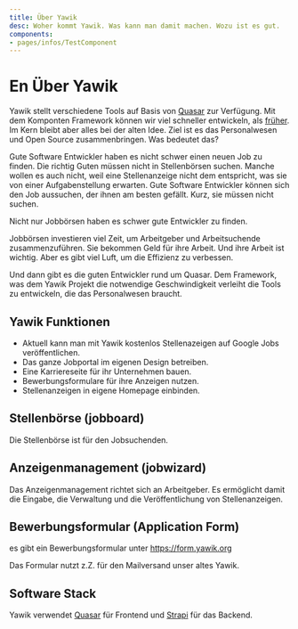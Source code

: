 ```yaml
---
title: Über Yawik
desc: Woher kommt Yawik. Was kann man damit machen. Wozu ist es gut.
components:
- pages/infos/TestComponent
---
```


# En Über Yawik

Yawik stellt verschiedene Tools auf Basis von [Quasar](https://quasar.dev) zur Verfügung. Mit dem Komponten Framework können wir viel schneller entwickeln, als [früher](https:old.yawik.org). Im Kern bleibt aber alles bei der alten Idee. Ziel ist es das Personalwesen und Open Source zusammenbringen. Was bedeutet das?

Gute Software Entwickler haben es nicht schwer einen neuen Job zu finden. Die richtig Guten müssen nicht in Stellenbörsen suchen. Manche wollen es auch nicht, weil eine Stellenanzeige nicht dem entspricht, was sie von einer Aufgabenstellung erwarten. Gute Software Entwickler können sich den Job aussuchen, der ihnen am besten gefällt. Kurz, sie müssen nicht suchen.

Nicht nur Jobbörsen haben es schwer gute Entwickler zu finden.

Jobbörsen investieren viel Zeit, um Arbeitgeber und Arbeitsuchende zusammenzuführen. Sie bekommen Geld für ihre Arbeit. Und ihre Arbeit ist wichtig. Aber es gibt viel Luft, um die Effizienz zu verbessen.

Und dann gibt es die guten Entwickler rund um Quasar. Dem Framework, was dem Yawik Projekt die notwendige Geschwindigkeit verleiht die Tools zu entwickeln, die das Personalwesen braucht.

## Yawik Funktionen

- Aktuell kann man mit Yawik kostenlos Stellenazeigen auf Google Jobs veröffentlichen.
- Das ganze Jobportal im eigenen Design betreiben.
- Eine Karriereseite für ihr Unternehmen bauen.
- Bewerbungsformulare für ihre Anzeigen nutzen.
- Stellenanzeigen in eigene Homepage einbinden.

## Stellenbörse (jobboard)

Die Stellenbörse ist für den Jobsuchenden.

## Anzeigenmanagement (jobwizard)

Das Anzeigenmanagement richtet sich an Arbeitgeber. Es ermöglicht damit die Eingabe, die Verwaltung und die Veröffentlichung von Stellenanzeigen.

## Bewerbungsformular (Application Form)

es gibt ein Bewerbungsformular unter https://form.yawik.org

Das Formular nutzt z.Z. für den Mailversand unser altes Yawik.


## Software Stack

Yawik verwendet [Quasar](https://quasar.dev) für Frontend und [Strapi](https://strapi.io) für das Backend.
